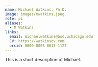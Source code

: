 ```yaml
---
name: Michael Watkins, Ph.D.
image: images/mwatkins.jpeg
role: pi
aliases:
  - M Watkins
links:
  email: michaelwatkins@bsd.uchicago.edu
  CV: https://watkinscv.com
  orcid: 0000-0003-0613-1127
---
```


This is a short description of Michael.
